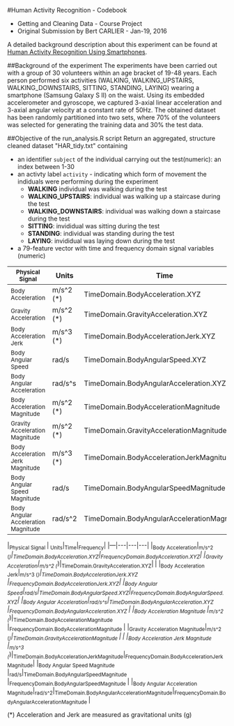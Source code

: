 #Human Activity Recognition - Codebook
* Getting and Cleaning Data - Course Project
* Original Submission by Bert CARLIER - Jan-19, 2016

A detailed background description about this experiment can be found at [Human Activity Recognition Using Smartphones](http://archive.ics.uci.edu/ml/datasets/Human+Activity+Recognition+Using+Smartphones). 

##Background of the experiment
The experiments have been carried out with a group of 30 volunteers within an age bracket of 19-48 years. Each person performed six activities (WALKING, WALKING_UPSTAIRS, WALKING_DOWNSTAIRS, SITTING, STANDING, LAYING) wearing a smartphone (Samsung Galaxy S II) on the waist. Using its embedded accelerometer and gyroscope, we captured 3-axial linear acceleration and 3-axial angular velocity at a constant rate of 50Hz. The obtained dataset has been randomly partitioned into two sets, where 70% of the volunteers was selected for generating the training data and 30% the test data. 

##Objective of the run_analysis.R script
Return an aggregated, structure cleaned dataset "HAR_tidy.txt" containing
* an identifier `subject` of the individual carrying out the test(numeric): an index between 1-30
* an activty label `activity` - indicating which form of movement the indiduals were performing during the experiment
  * **WALKING**  individual was walking during the test
  * **WALKING_UPSTAIRS**: individual was walking up a staircase during the test
  * **WALKING_DOWNSTAIRS**: individual was walking down a staircase during the test
  * **SITTING**: invididual was sitting during the test
  * **STANDING**: individual was standing during the test
  * **LAYING**: invididual was laying down during the test
* a 79-feature vector with time and frequency domain signal variables (numeric)

|<sub>Physical Signal|Units|Time|Frequency|
|---|---|---|---|
|<sub>Body Acceleration|m/s^2 (*)</sub>|TimeDomain.BodyAcceleration.XYZ|FrequencyDomain.BodyAcceleration.XYZ|
|<sub>Gravity Acceleration|m/s^2 (*)|TimeDomain.GravityAcceleration.XYZ	| |
|<sub>Body Acceleration Jerk|m/s^3 (*)|TimeDomain.BodyAccelerationJerk.XYZ	|FrequencyDomain.BodyAccelerationJerk.XYZ	|
|<sub>Body Angular Speed|rad/s|TimeDomain.BodyAngularSpeed.XYZ|FrequencyDomain.BodyAngularSpeed.XYZ|
|<sub>Body Angular Acceleration|rad/s^s|TimeDomain.BodyAngularAcceleration.XYZ	|FrequencyDomain.BodyAngularAcceleration.XYZ	|
|<sub>Body Acceleration Magnitude	|m/s^2 (*)|TimeDomain.BodyAccelerationMagnitude	|FrequencyDomain.BodyAccelerationMagnitude	|
|<sub>Gravity Acceleration Magnitude|m/s^2 (*)|TimeDomain.GravityAccelerationMagnitude	| |
|<sub>Body Acceleration Jerk Magnitude	|m/s^3 (*)|TimeDomain.BodyAccelerationJerkMagnitude|FrequencyDomain.BodyAccelerationJerkMagnitude|
|<sub>Body Angular Speed Magnitude	|rad/s|TimeDomain.BodyAngularSpeedMagnitude	|FrequencyDomain.BodyAngularSpeedMagnitude	|
|<sub>Body Angular Acceleration Magnitude|rad/s^2|TimeDomain.BodyAngularAccelerationMagnitude|FrequencyDomain.BodyAngularAccelerationMagnitude	|

|<sub>Physical Signal </sub>|<sub> Units</sub>|<sub>Time</sub>|<sub>Frequency</sub>|
|—|---|---|---|
|<sub>Body Acceleration</sub>|<sub>m/s^2 (*)</sub>|<sub>TimeDomain.BodyAcceleration.XYZ</sub>|<sub>FrequencyDomain.BodyAcceleration.XYZ</sub>|
|<sub>Gravity Acceleration</sub>|<sub>m/s^2 (*)</sub>|<sub>TimeDomain.GravityAcceleration.XYZ</sub>|<sub> </sub>|
|<sub>Body Acceleration Jerk</sub>|<sub>m/s^3 (*)</sub>|<sub>TimeDomain.BodyAccelerationJerk.XYZ	</sub>|<sub>FrequencyDomain.BodyAccelerationJerk.XYZ</sub>|
|<sub>Body Angular Speed</sub>|<sub>rad/s</sub>|<sub>TimeDomain.BodyAngularSpeed.XYZ</sub>|<sub>FrequencyDomain.BodyAngularSpeed.XYZ</sub>|
|<sub>Body Angular Acceleration</sub>|<sub>rad/s^s</sub>|<sub>TimeDomain.BodyAngularAcceleration.XYZ	</sub>|<sub>FrequencyDomain.BodyAngularAcceleration.XYZ	</sub>|
|<sub>Body Acceleration Magnitude	</sub>|<sub>m/s^2 (*)</sub>|<sub>TimeDomain.BodyAccelerationMagnitude	</sub>|<sub>FrequencyDomain.BodyAccelerationMagnitude	</sub>|
|<sub>Gravity Acceleration Magnitude</sub>|<sub>m/s^2 (*)</sub>|<sub>TimeDomain.GravityAccelerationMagnitude	</sub>|<sub> </sub>|
|<sub>Body Acceleration Jerk Magnitude	</sub>|<sub>m/s^3 (*)</sub>|<sub>TimeDomain.BodyAccelerationJerkMagnitude</sub>|<sub>FrequencyDomain.BodyAccelerationJerkMagnitude</sub>|
|<sub>Body Angular Speed Magnitude	</sub>|<sub>rad/s</sub>|<sub>TimeDomain.BodyAngularSpeedMagnitude	</sub>|<sub>FrequencyDomain.BodyAngularSpeedMagnitude	</sub>|
|<sub>Body Angular Acceleration Magnitude</sub>|<sub>rad/s^2</sub>|<sub>TimeDomain.BodyAngularAccelerationMagnitude</sub>|<sub>FrequencyDomain.BodyAngularAccelerationMagnitude	</sub>|

(*) Acceleration and Jerk are measured as gravitational units (g)




